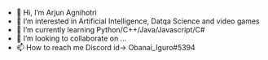- 👋 Hi, I’m Arjun Agnihotri
- 👀 I’m interested in Artificial Intelligence, Datqa Science and video games
- 🌱 I’m currently learning Python/C++/Java/Javascript/C#
- 💞️ I’m looking to collaborate on ...
- 📫 How to reach me Discord id-> Obanai_Iguro#5394

<!---
Just-a-random-username/Just-a-random-username is a ✨ special ✨ repository because its `README.md` (this file) appears on your GitHub profile.
You can click the Preview link to take a look at your changes.
--->
